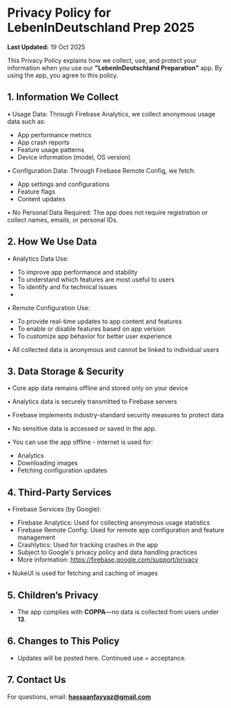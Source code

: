 # Privacy Policy for LebenInDeutschland Prep 2025  
**Last Updated:** 19 Oct 2025  

This Privacy Policy explains how we collect, use, and protect your information when you use our **"LebenInDeutschland Preparation"** app. By using the app, you agree to this policy.  

## 1. Information We Collect

• Usage Data: Through Firebase Analytics, we collect anonymous usage data such as:
  - App performance metrics
  - App crash reports
  - Feature usage patterns
  - Device information (model, OS version)
    
• Configuration Data: Through Firebase Remote Config, we fetch:
  - App settings and configurations
  - Feature flags
  - Content updates
    
• No Personal Data Required: The app does not require registration or collect names, emails, or personal IDs.

## 2. How We Use Data

• Analytics Data Use:
  - To improve app performance and stability
  - To understand which features are most useful to users
  - To identify and fix technical issues
  - 
• Remote Configuration Use:
  - To provide real-time updates to app content and features
  - To enable or disable features based on app version
  - To customize app behavior for better user experience
    
• All collected data is anonymous and cannot be linked to individual users

## 3. Data Storage & Security

• Core app data remains offline and stored only on your device

• Analytics data is securely transmitted to Firebase servers

• Firebase implements industry-standard security measures to protect data

• No sensitive data is accessed or saved in the app.

• You can use the app offline - internet is used for:
  - Analytics
  - Downloading images
  - Fetching configuration updates

## 4. Third-Party Services

• Firebase Services (by Google):
  - Firebase Analytics: Used for collecting anonymous usage statistics
  - Firebase Remote Config: Used for remote app configuration and feature management
  - Crashlytics: Used for tracking crashes in the app
  - Subject to Google's privacy policy and data handling practices
  - More information: https://firebase.google.com/support/privacy
    
• NukeUI is used for fetching and caching of images



## 5. Children’s Privacy  
- The app complies with **COPPA**—no data is collected from users under **13**.  

## 6. Changes to This Policy  
- Updates will be posted here. Continued use = acceptance.  

## 7. Contact Us  
For questions, email: **hassaanfayyaz@gmail.com**  

